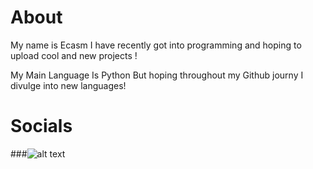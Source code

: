 # About

My name is Ecasm I have recently got into programming and hoping to upload cool and new projects !

My Main Language Is Python But hoping throughout my Github journy I divulge into new languages!


# Socials

###![alt text](http://i.imgur.com/tXSoThF.png)


